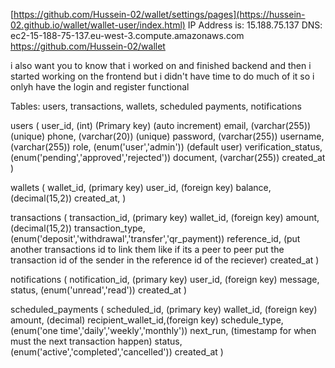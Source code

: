 [https://github.com/Hussein-02/wallet/settings/pages](https://hussein-02.github.io/wallet/wallet-user/index.html)
IP Address is: 15.188.75.137
DNS: ec2-15-188-75-137.eu-west-3.compute.amazonaws.com
https://github.com/Hussein-02/wallet

i also want you to know that i worked on and finished backend and then i started working on the frontend but i didn't have time to do much of it so i onlyh have the login and register functional

<!-- database structure -->

Tables: users, transactions, wallets, scheduled payments, notifications

users (
user_id, (int) (Primary key) (auto increment)
email, (varchar(255)) (unique)
phone, (varchar(20)) (unique)
password, (varchar(255))
username, (varchar(255))
role, (enum('user','admin')) (default user)
verification_status, (enum('pending','approved','rejected'))
document, (varchar(255))
created_at
)

wallets (
wallet_id, (primary key)
user_id, (foreign key)
balance, (decimal(15,2))
created_at,
)

transactions (
transaction_id, (primary key)
wallet_id, (foreign key)
amount, (decimal(15,2))
transaction_type, (enum('deposit','withdrawal','transfer','qr_payment))
reference_id, (put another transactions id to link them like if its a peer to peer put the transaction id of the sender in the reference id of the reciever)
created_at
)

notifications (
notification_id, (primary key)
user_id, (foreign key)
message,
status, (enum('unread','read'))
created_at
)

scheduled_payments (
scheduled_id, (primary key)
wallet_id, (foreign key)
amount, (decimal)
recipient_wallet_id,(foreign key)
schedule_type, (enum('one time','daily','weekly','monthly'))
next_run, (timestamp for when must the next transaction happen)
status, (enum('active','completed','cancelled'))
created_at
)

<!-- database structure end -->
